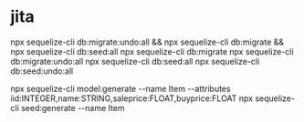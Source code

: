 jita
====
npx sequelize-cli db:migrate:undo:all && npx sequelize-cli db:migrate && npx sequelize-cli db:seed:all
npx sequelize-cli db:migrate
npx sequelize-cli db:migrate:undo:all
npx sequelize-cli db:seed:all
npx sequelize-cli db:seed:undo:all

npx sequelize-cli model:generate --name Item --attributes iid:INTEGER,name:STRING,saleprice:FLOAT,buyprice:FLOAT
npx sequelize-cli seed:generate --name Item